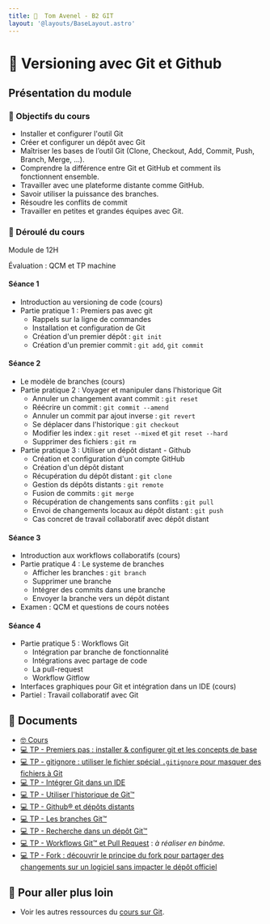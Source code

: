 ```yaml
---
title: 󰊤  Tom Avenel - B2 GIT
layout: '@layouts/BaseLayout.astro'
---
```


# 󰊤  Versioning avec Git et Github

## Présentation du module

### 🎯 Objectifs du cours

- Installer et configurer l'outil Git
- Créer et configurer un dépôt avec Git
- Maîtriser les bases de l’outil Git (Clone, Checkout, Add, Commit, Push, Branch, Merge, ...).
- Comprendre la différence entre Git et GitHub et comment ils fonctionnent ensemble.
- Travailler avec une plateforme distante comme GitHub.
- Savoir utiliser la puissance des branches.
- Résoudre les conflits de commit
- Travailler en petites et grandes équipes avec Git.

### 📅 Déroulé du cours

Module de 12H

Évaluation : QCM et TP machine

#### Séance 1

- Introduction au versioning de code (cours)
- Partie pratique 1 : Premiers pas avec git
  - Rappels sur la ligne de commandes
  - Installation et configuration de Git
  - Création d'un premier dépôt : `git init`
  - Création d'un premier commit : `git add`, `git commit`

#### Séance 2

- Le modèle de branches (cours)
- Partie pratique 2 : Voyager et manipuler dans l'historique Git
  - Annuler un changement avant commit : `git reset`
  - Réécrire un commit : `git commit --amend`
  - Annuler un commit par ajout inverse : `git revert`
  - Se déplacer dans l'historique : `git checkout`
  - Modifier les index : `git reset --mixed` et `git reset --hard`
  - Supprimer des fichiers : `git rm`
- Partie pratique 3 : Utiliser un dépôt distant - Github
  - Création et configuration d'un compte GitHub
  - Création d'un dépôt distant
  - Récupération du dépôt distant : `git clone`
  - Gestion ds dépôts distants : `git remote`
  - Fusion de commits : `git merge`
  - Récupération de changements sans conflits : `git pull`
  - Envoi de changements locaux au dépôt distant : `git push`
  - Cas concret de travail collaboratif avec dépôt distant

#### Séance 3

- Introduction aux workflows collaboratifs (cours)
- Partie pratique 4 : Le systeme de branches
  - Afficher les branches : `git branch`
  - Supprimer une branche
  - Intégrer des commits dans une branche
  - Envoyer la branche vers un dépôt distant
- Examen : QCM et questions de cours notées

#### Séance 4

- Partie pratique 5 : Workflows Git
  - Intégration par branche de fonctionnalité
  - Intégrations avec partage de code
  - La pull-request
  - Workflow Gitflow
- Interfaces graphiques pour Git et intégration dans un IDE (cours)
- Partiel : Travail collaboratif avec Git

## 📑 Documents

- [🤓 Cours](/git/cours)
- [💻 TP - Premiers pas : installer & configurer git et les concepts de base](/git/tp-commit)
- [💻 TP - gitignore : utiliser le fichier spécial `.gitignore` pour masquer des fichiers à Git](/git/tp-gitignore)
- [💻 TP - Intégrer Git dans un IDE](/git/tp-ide)
- [💻 TP - Utiliser l'historique de Git™](/git/tp-historique)
- [💻 TP - Github® et dépôts distants](/git/tp-github)
- [💻 TP - Les branches Git™](/git/tp-branches)
- [💻 TP - Recherche dans un dépôt Git™](/git/tp-grep)
- [💻 TP - Workflows Git™ et Pull Request](/git/tp-workflows-pr) : _à réaliser en binôme._
- [💻 TP - Fork : découvrir le principe du fork pour partager des changements sur un logiciel sans impacter le dépôt officiel](/git/tp-fork)
## 🚀 Pour aller plus loin

- Voir les autres ressources du [cours sur Git](/git).

